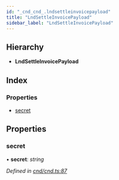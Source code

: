 ```yaml
---
id: "_cnd_cnd_.lndsettleinvoicepayload"
title: "LndSettleInvoicePayload"
sidebar_label: "LndSettleInvoicePayload"
---
```


## Hierarchy

* **LndSettleInvoicePayload**

## Index

### Properties

* [secret](_cnd_cnd_.lndsettleinvoicepayload.md#secret)

## Properties

###  secret

• **secret**: *string*

*Defined in [cnd/cnd.ts:87](https://github.com/comit-network/comit-js-sdk/blob/701099a/src/cnd/cnd.ts#L87)*
